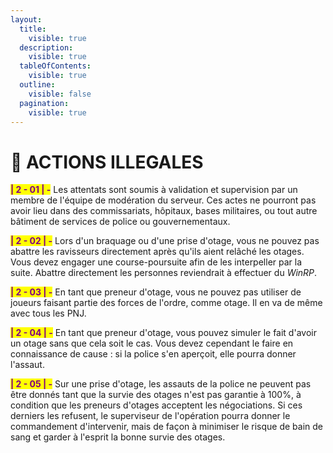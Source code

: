 ```yaml
---
layout:
  title:
    visible: true
  description:
    visible: true
  tableOfContents:
    visible: true
  outline:
    visible: false
  pagination:
    visible: true
---
```


# 🔪 ACTIONS ILLEGALES

<mark style="color:purple;">**| 2 - 01 | -**</mark> Les attentats sont soumis à validation et supervision par un membre de l'équipe de modération du serveur. Ces actes ne pourront pas avoir lieu dans des commissariats, hôpitaux, bases militaires, ou tout autre bâtiment de services de police ou gouvernementaux.

<mark style="color:purple;">**| 2 - 02 | -**</mark> Lors d'un braquage ou d'une prise d'otage, vous ne pouvez pas abattre les ravisseurs directement après qu'ils aient relâché les otages. Vous devez engager une course-poursuite afin de les interpeller par la suite. Abattre directement les personnes reviendrait à effectuer du _WinRP_.

<mark style="color:purple;">**| 2 - 03 | -**</mark> En tant que preneur d'otage, vous ne pouvez pas utiliser de joueurs faisant partie des forces de l'ordre, comme otage. Il en va de même avec tous les PNJ.

<mark style="color:purple;">**| 2 - 04 | -**</mark> En tant que preneur d'otage, vous pouvez simuler le fait d'avoir un otage sans que cela soit le cas. Vous devez cependant le faire en connaissance de cause : si la police s'en aperçoit, elle pourra donner l'assaut.

<mark style="color:purple;">**| 2 - 05 | -**</mark> Sur une prise d'otage, les assauts de la police ne peuvent pas être donnés tant que la survie des otages n'est pas garantie à 100%, à condition que les preneurs d'otages acceptent les négociations. Si ces derniers les refusent, le superviseur de l'opération pourra donner le commandement d'intervenir, mais de façon à minimiser le risque de bain de sang et garder à l'esprit la bonne survie des otages.
